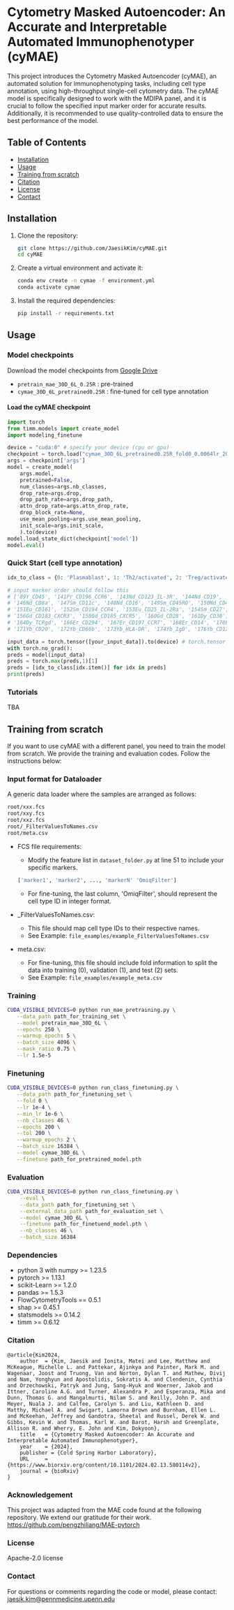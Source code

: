 # Cytometry Masked Autoencoder: An Accurate and Interpretable Automated Immunophenotyper (cyMAE)

This project introduces the Cytometry Masked Autoencoder (cyMAE), an automated solution for immunophenotyping tasks, including cell type annotation, using high-throughput single-cell cytometry data. The cyMAE model is specifically designed to work with the MDIPA panel, and it is crucial to follow the specified input marker order for accurate results. Additionally, it is recommended to use quality-controlled data to ensure the best performance of the model.

## Table of Contents

- [Installation](#installation)
- [Usage](#usage)
- [Training from scratch](#Training-from-scratch)
- [Citation](#Citation)
- [License](#license)
- [Contact](#contact)

## Installation

1. Clone the repository:
    ```bash
    git clone https://github.com/JaesikKim/cyMAE.git
    cd cyMAE
    ```

2. Create a virtual environment and activate it:
    ```bash
    conda env create -n cymae -f environment.yml
    conda activate cymae
    ```

3. Install the required dependencies:
    ```bash
    pip install -r requirements.txt
    ```

## Usage

### Model checkpoints
Download the model checkpoints from [Google Drive](https://drive.google.com/drive/folders/18LvIuLsDhExlbMZi0MdrVnNGgsJsFkcP?usp=drive_link)
- `pretrain_mae_30D_6L_0.25R` : pre-trained
- `cymae_30D_6L_pretrained0.25R` : fine-tuned for cell type annotation

#### Load the cyMAE checkpoint
```python
import torch
from timm.models import create_model
import modeling_finetune

device = "cuda:0" # specify your device (cpu or gpu)
checkpoint = torch.load("cymae_30D_6L_pretrained0.25R_fold0_0.0064lr_200epoch_checkpoint-best.pth", map_location=torch.device(device))
args = checkpoint['args']
model = create_model(
    args.model,
    pretrained=False,
    num_classes=args.nb_classes,
    drop_rate=args.drop,
    drop_path_rate=args.drop_path,
    attn_drop_rate=args.attn_drop_rate,
    drop_block_rate=None,
    use_mean_pooling=args.use_mean_pooling,
    init_scale=args.init_scale,
    ).to(device)
model.load_state_dict(checkpoint['model'])
model.eval()
```
    
### Quick Start (cell type annotation)

```python
idx_to_class = {0: 'Plasmablast', 1: 'Th2/activated', 2: 'Treg/activated', 3: 'CD8Naive', 4: 'Treg', 5: 'EarlyNK', 6: 'CD66bnegCD45lo', 7: 'CD4Naive', 8: 'Th2', 9: 'CD8TEM2', 10: 'Th17', 11: 'IgDposMemB', 12: 'CD8Naive/activated', 13: 'CD8TEMRA/activated', 14: 'Eosinophil', 15: 'CD8TEM3/activated', 16: 'DPT', 17: 'MAITNKT', 18: 'gdT', 19: 'CD8TEM2/activated', 20: 'nnCD4CXCR5pos/activated', 21: 'IgDnegMemB', 22: 'CD45hiCD66bpos', 23: 'LateNK', 24: 'Neutrophil', 25: 'DNT', 26: 'Basophil', 27: 'pDC', 28: 'CD8TEM1/activated', 29: 'mDC', 30: 'Th1', 31: 'DNT/activated', 32: 'Th1/activated', 33: 'CD8TEMRA', 34: 'CD8TCM/activated', 35: 'CD8TEM1', 36: 'CD4Naive/activated', 37: 'NaiveB', 38: 'ILC', 39: 'CD8TEM3', 40: 'Th17/activated', 41: 'CD8TCM', 42: 'ClassicalMono', 43: 'DPT/activated', 44: 'nnCD4CXCR5pos', 45: 'TotalMonocyte'}

# input marker order should follow this
# ['89Y_CD45', '141Pr_CD196_CCR6', '143Nd_CD123_IL-3R', '144Nd_CD19', '145Nd_CD4', 
# '146Nd_CD8a', '147Sm_CD11c', '148Nd_CD16', '149Sm_CD45RO', '150Nd_CD45RA', 
# '151Eu_CD161', '152Sm_CD194_CCR4', '153Eu_CD25_IL-2Ra', '154Sm_CD27', '155Gd_CD57', 
# '156Gd_CD183_CXCR3', '158Gd_CD185_CXCR5', '160Gd_CD28', '161Dy_CD38', '163Dy_CD56_NCAM', 
# '164Dy_TCRgd', '166Er_CD294', '167Er_CD197_CCR7', '168Er_CD14', '170Er_CD3', 
# '171Yb_CD20', '172Yb_CD66b', '173Yb_HLA-DR', '174Yb_IgD', '176Yb_CD127_IL-7Ra']

input_data = torch.tensor([your_input_data]).to(device) # torch.tensor (C, 30)
with torch.no_grad():
preds = model(input_data)
preds = torch.max(preds,1)[1]
preds = [idx_to_class[idx.item()] for idx in preds]
print(preds)
```

### Tutorials
TBA

## Training from scratch
If you want to use cyMAE with a different panel, you need to train the model from scratch. We provide the training and evaluation codes. Follow the instructions below:

### Input format for Dataloader
A generic data loader where the samples are arranged as follows:
```bash
root/xxx.fcs
root/xxy.fcs
root/xxz.fcs
root/_FilterValuesToNames.csv
root/meta.csv
```

* FCS file requirements:
    * Modify the feature list in `dataset_folder.py` at line 51 to include your specific markers.
    ```python
    ['marker1', 'marker2', ..., 'markerN' 'OmiqFilter']
    ```
    * For fine-tuning, the last column, 'OmiqFilter', should represent the cell type ID in integer format.
       
* _FilterValuesToNames.csv:

	* This file should map cell type IDs to their respective names.
	* See Example: `file_examples/example_FilterValuesToNames.csv`

* meta.csv:

	* For fine-tuning, this file should include fold information to split the data into training (0), validation (1), and test (2) sets.
	* See Example: `file_examples/example_meta.csv`

### Training
```bash
CUDA_VISIBLE_DEVICES=0 python run_mae_pretraining.py \
   --data_path path_for_training_set \
   --model pretrain_mae_30D_6L \
   --epochs 250 \
   --warmup_epochs 5 \
   --batch_size 4096 \
   --mask_ratio 0.75 \
   --lr 1.5e-5
```
### Finetuning
```bash
CUDA_VISIBLE_DEVICES=0 python run_class_finetuning.py \
   --data_path path_for_finetuning_set \
   --fold 0 \
   --lr 1e-4 \
   --min_lr 1e-6 \
   --nb_classes 46 \
   --epochs 200 \
   --tol 200 \
   --warmup_epochs 2 \
   --batch_size 16384 \
   --model cymae_30D_6L \
   --finetune path_for_pretrained_model.pth
```
### Evaluation
```bash
CUDA_VISIBLE_DEVICES=0 python run_class_finetuning.py \
    --eval \
    --data_path path_for_finetuning_set \
    --external_data_path path_for_evaluation_set \
    --model cymae_30D_6L \
    --finetune path_for_finetuend_model.pth \
    --nb_classes 46 \
    --batch_size 16384
```

### Dependencies
- python 3 with numpy >= 1.23.5
- pytorch >= 1.13.1
- scikit-Learn >= 1.2.0
- pandas >= 1.5.3
- FlowCytometryTools == 0.5.1
- shap >= 0.45.1
- statsmodels >= 0.14.2
- timm >= 0.6.12

### Citation
```
@article{Kim2024,
    author  = {Kim, Jaesik and Ionita, Matei and Lee, Matthew and McKeague, Michelle L. and Pattekar, Ajinkya and Painter, Mark M. and Wagenaar, Joost and Truong, Van and Norton, Dylan T. and Mathew, Divij and Nam, Yonghyun and Apostolidis, Sokratis A. and Clendenin, Cynthia and Orzechowski, Patryk and Jung, Sang-Hyuk and Woerner, Jakob and Ittner, Caroline A.G. and Turner, Alexandra P. and Esperanza, Mika and Dunn, Thomas G. and Mangalmurti, Nilam S. and Reilly, John P. and Meyer, Nuala J. and Calfee, Carolyn S. and Liu, Kathleen D. and Matthy, Michael A. and Swigart, Lamorna Brown and Burnham, Ellen L. and McKeehan, Jeffrey and Gandotra, Sheetal and Russel, Derek W. and Gibbs, Kevin W. and Thomas, Karl W. and Barot, Harsh and Greenplate, Allison R. and Wherry, E. John and Kim, Dokyoon},
    title   = {Cytometry Masked Autoencoder: An Accurate and Interpretable Automated Immunophenotyper},
    year    = {2024},
    publisher = {Cold Spring Harbor Laboratory},
    URL     = {https://www.biorxiv.org/content/10.1101/2024.02.13.580114v2},
    journal = {bioRxiv}
}
```

### Acknowledgement
This project was adapted from the MAE code found at the following repository. We extend our gratitude for their work.
https://github.com/pengzhiliang/MAE-pytorch

### License
Apache-2.0 license

### Contact
For questions or comments regarding the code or model, please contact:
jaesik.kim@pennmedicine.upenn.edu